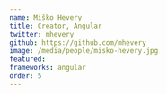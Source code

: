 ```yaml
---
name: Miško Hevery
title: Creator, Angular
twitter: mhevery
github: https://github.com/mhevery
image: /media/people/misko-hevery.jpg
featured: 
frameworks: angular
order: 5
---
```

